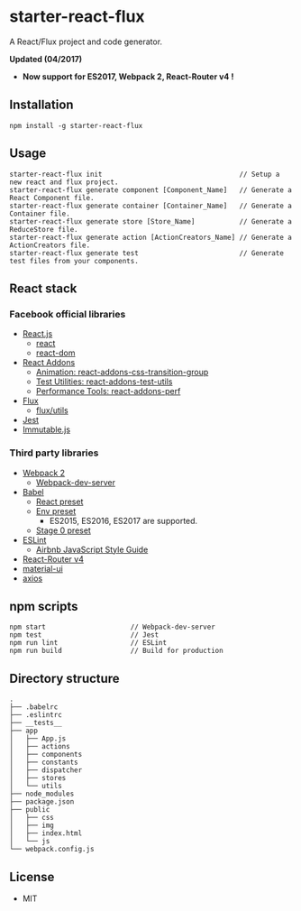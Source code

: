 # starter-react-flux

A React/Flux project and code generator.

**Updated (04/2017)**

- **Now support for ES2017, Webpack 2, React-Router v4 !**

## Installation

```
npm install -g starter-react-flux
```

## Usage

```
starter-react-flux init                                  // Setup a new react and flux project.
starter-react-flux generate component [Component_Name]   // Generate a React Component file.
starter-react-flux generate container [Container_Name]   // Generate a Container file.
starter-react-flux generate store [Store_Name]           // Generate a ReduceStore file.
starter-react-flux generate action [ActionCreators_Name] // Generate a ActionCreators file.
starter-react-flux generate test                         // Generate test files from your components.
```

## React stack

### Facebook official libraries

- [React.js](http://facebook.github.io/react/)
  - [react](https://facebook.github.io/react/index.html)
  - [react-dom](https://facebook.github.io/react/index.html)
- [React Addons](https://facebook.github.io/react/docs/addons.html)
  - [Animation: react-addons-css-transition-group](https://facebook.github.io/react/docs/animation.html)
  - [Test Utilities: react-addons-test-utils](https://facebook.github.io/react/docs/test-utils.html)
  - [Performance Tools: react-addons-perf](https://facebook.github.io/react/docs/perf.html)
- [Flux](https://facebook.github.io/flux/)
  - [flux/utils](https://facebook.github.io/flux/docs/flux-utils.html)
- [Jest](https://facebook.github.io/jest/)
- [Immutable.js](https://facebook.github.io/immutable-js/)

### Third party libraries

- [Webpack 2](https://webpack.js.org)
  - [Webpack-dev-server](https://webpack.github.io/docs/webpack-dev-server.html)
- [Babel](https://babeljs.io)
  - [React preset](http://babeljs.io/docs/plugins/preset-react/)
  - [Env preset](https://babeljs.io/docs/plugins/preset-env/)
    - ES2015, ES2016, ES2017 are supported.
  - [Stage 0 preset](https://babeljs.io/docs/plugins/preset-stage-0/)
- [ESLint](http://eslint.org)
  - [Airbnb JavaScript Style Guide](https://github.com/airbnb/javascript)
- [React-Router v4](https://reacttraining.com/react-router/)
- [material-ui](http://www.material-ui.com)
- [axios](https://github.com/mzabriskie/axios)

## npm scripts

```
npm start                     // Webpack-dev-server
npm test                      // Jest
npm run lint                  // ESLint
npm run build                 // Build for production
```

## Directory structure

```
.
├── .babelrc
├── .eslintrc
├── __tests__
├── app
│   ├── App.js
│   ├── actions
│   ├── components
│   ├── constants
│   ├── dispatcher
│   ├── stores 
│   └── utils
├── node_modules
├── package.json
├── public
│   ├── css
│   ├── img
│   ├── index.html
│   └── js
└── webpack.config.js
```

## License

- MIT



